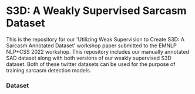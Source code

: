 # S3D: A Weakly Supervised Sarcasm Dataset

This is the repository for our 'Utilizing Weak Supervision to Create S3D: A Sarcasm Annotated Dataset' workshop paper submitted to the EMNLP NLP+CSS 2022 workshop. This repository includes our manually annotated SAD dataset along with both versions of our weakly supervised S3D dataset. Both of these twitter datasets can be used for the purpose of training sarcasm detection models.

### Dataset
